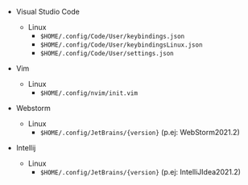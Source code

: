 * Visual Studio Code
  * Linux
    * `$HOME/.config/Code/User/keybindings.json`
    * `$HOME/.config/Code/User/keybindingsLinux.json`
    * `$HOME/.config/Code/User/settings.json`

* Vim
  * Linux
    * `$HOME/.config/nvim/init.vim`

* Webstorm
  * Linux
    * `$HOME/.config/JetBrains/{version}` (p.ej: WebStorm2021.2)

* Intellij
  * Linux
    * `$HOME/.config/JetBrains/{version}` (p.ej: IntelliJIdea2021.2)